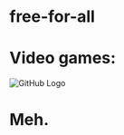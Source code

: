 # free-for-all
# Video games:
![GitHub Logo](https://inteng-storage.s3.amazonaws.com/img/iea/Ne6NX7roO5/sizes/ps4-controller_resize_md.jpg)
 
 # Meh.
